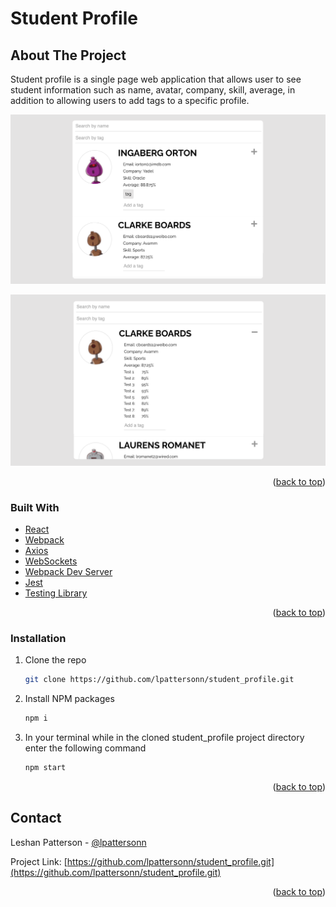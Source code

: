 # Student Profile

## About The Project

Student profile is a single page web application that allows user to see student information such as name, avatar, company, skill, average, in addition to allowing users to add tags to a specific profile.

![app home page](https://github.com/lpattersonn/student_profile/blob/master/public/home.png?raw=true)

![app with student grades](https://github.com/lpattersonn/student_profile/blob/master/public/grades.png?raw=true)

<p align="right">(<a href="#top">back to top</a>)</p>

### Built With

- [React](https://reactjs.org/)
- [Webpack](https://reactjs.org/)
- [Axios](https://reactjs.org/)
- [WebSockets](https://reactjs.org/)
- [Webpack Dev Server](https://reactjs.org/)
- [Jest](https://reactjs.org/)
- [Testing Library](https://reactjs.org/)

<p align="right">(<a href="#top">back to top</a>)</p>

<!-- GETTING STARTED -->

### Installation

1. Clone the repo
   ```sh
   git clone https://github.com/lpattersonn/student_profile.git
   ```
2. Install NPM packages
   ```sh
   npm i
   ```
3. In your terminal while in the cloned student_profile project directory enter the following command
   ```sh
   npm start
   ```
      <p align="right">(<a href="#top">back to top</a>)</p>
      <!-- ROADMAP -->
      <!-- CONTRIBUTING -->
   <!-- CONTACT -->

## Contact

Leshan Patterson - [@lpattersonn](https://ca.linkedin.com/in/lpattersonn)

Project Link: [https://github.com/lpattersonn/student_profile.git](https://github.com/lpattersonn/student_profile.git)

<p align="right">(<a href="#top">back to top</a>)</p>

<!-- ACKNOWLEDGMENTS -->
